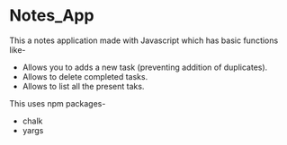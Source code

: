 # Notes_App

This a notes application made with Javascript which has basic functions like-
* Allows you to adds a new task (preventing addition of duplicates).
* Allows to delete completed tasks.
* Allows to list all the present taks.

This uses npm packages-
* chalk
* yargs
